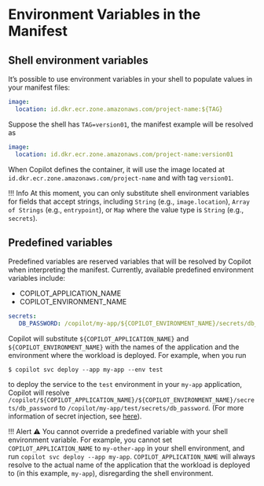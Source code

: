 # Environment Variables in the Manifest

## Shell environment variables
It’s possible to use environment variables in your shell to populate values in your manifest files:

``` yaml
image:
  location: id.dkr.ecr.zone.amazonaws.com/project-name:${TAG}
```

Suppose the shell has `TAG=version01`, the manifest example will be resolved as
```yaml
image:
  location: id.dkr.ecr.zone.amazonaws.com/project-name:version01
```
When Copilot defines the container, it will use the image located at `id.dkr.ecr.zone.amazonaws.com/project-name` and with tag `version01`.

!!! Info
    At this moment, you can only substitute shell environment variables for fields that accept strings, including `String` (e.g., `image.location`), `Array of Strings` (e.g., `entrypoint`), or `Map` where the value type is `String` (e.g., `secrets`).

## Predefined variables
Predefined variables are reserved variables that will be resolved by Copilot when interpreting the manifest. Currently, available predefined environment variables include:

- COPILOT_APPLICATION_NAME
- COPILOT_ENVIRONMENT_NAME

```yaml
secrets:
   DB_PASSWORD: /copilot/my-app/${COPILOT_ENVIRONMENT_NAME}/secrets/db_password
```

Copilot will substitute `${COPILOT_APPLICATION_NAME}` and `${COPILOT_ENVIRONMENT_NAME}` with the names of the application and the environment where the workload is deployed. For example, when you run
```
$ copilot svc deploy --app my-app --env test
```
to deploy the service to the `test` environment in your `my-app` application, Copilot will resolve `/copilot/${COPILOT_APPLICATION_NAME}/${COPILOT_ENVIRONMENT_NAME}/secrets/db_password` to `/copilot/my-app/test/secrets/db_password`. (For more information of secret injection, see [here](../developing/secrets.en.md)).

!!! Alert
    :warning: You cannot override a predefined variable with your shell environment variable. For example, you cannot set `COPILOT_APPLICATION_NAME` to `my-other-app` in your shell environment, and run `copilot svc deploy --app my-app`.  `COPILOT_APPLICATION_NAME` will always resolve to the actual name of the application that the workload is deployed to (in this example, `my-app`), disregarding the shell environment.
